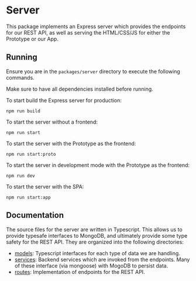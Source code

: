 # Server

This package implements an Express server which provides the
endpoints for our REST API, as well as serving the HTML/CSS/JS
for either the Prototype or our App.

## Running

Ensure you are in the `packages/server` directory to execute the following commands.

Make sure to have all dependencies installed before running.

To start build the Express server for production:

```shell
npm run build
```

To start the server without a frontend:

```shell
npm run start
```

To start the server with the Prototype as the frontend:

```shell
npm run start:proto
```

To start the server in development mode with the Prototype as
the frontend:

```shell
npm run dev
```

To start the server with the SPA:

```shell
npm run start:app
```

## Documentation

The source files for the server are written in Typescript. This
allows us to provide typesafe interfaces to MongoDB, and
ultimately provide some type safety for the REST API. They are
organized into the following directories:

- [models](src/models): Typescript interfaces for each type of
  data we are handling.
- [services](src/services): Backend services which are invoked
  from the endpoints. Many of these interface (via mongoose)
  with MogoDB to persist data.
- [routes](src/routes): Implementation of endpoints for the REST
  API.
